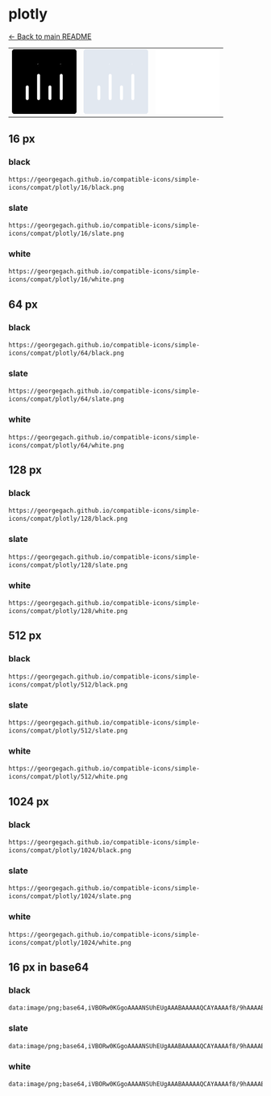 # plotly

[← Back to main README](../../README.md)

<table><tr>
  <td><img src="./128/black.png" width="128" alt="plotly black icon" /></td>
  <td><img src="./128/slate.png" width="128" alt="plotly slate icon" /></td>
  <td><img src="./128/white.png" width="128" alt="plotly white icon" /></td>
</tr></table>

## 16 px

### black
```
https://georgegach.github.io/compatible-icons/simple-icons/compat/plotly/16/black.png
```

### slate
```
https://georgegach.github.io/compatible-icons/simple-icons/compat/plotly/16/slate.png
```

### white
```
https://georgegach.github.io/compatible-icons/simple-icons/compat/plotly/16/white.png
```

## 64 px

### black
```
https://georgegach.github.io/compatible-icons/simple-icons/compat/plotly/64/black.png
```

### slate
```
https://georgegach.github.io/compatible-icons/simple-icons/compat/plotly/64/slate.png
```

### white
```
https://georgegach.github.io/compatible-icons/simple-icons/compat/plotly/64/white.png
```

## 128 px

### black
```
https://georgegach.github.io/compatible-icons/simple-icons/compat/plotly/128/black.png
```

### slate
```
https://georgegach.github.io/compatible-icons/simple-icons/compat/plotly/128/slate.png
```

### white
```
https://georgegach.github.io/compatible-icons/simple-icons/compat/plotly/128/white.png
```

## 512 px

### black
```
https://georgegach.github.io/compatible-icons/simple-icons/compat/plotly/512/black.png
```

### slate
```
https://georgegach.github.io/compatible-icons/simple-icons/compat/plotly/512/slate.png
```

### white
```
https://georgegach.github.io/compatible-icons/simple-icons/compat/plotly/512/white.png
```

## 1024 px

### black
```
https://georgegach.github.io/compatible-icons/simple-icons/compat/plotly/1024/black.png
```

### slate
```
https://georgegach.github.io/compatible-icons/simple-icons/compat/plotly/1024/slate.png
```

### white
```
https://georgegach.github.io/compatible-icons/simple-icons/compat/plotly/1024/white.png
```

## 16 px in base64

### black
```
data:image/png;base64,iVBORw0KGgoAAAANSUhEUgAAABAAAAAQCAYAAAAf8/9hAAAABmJLR0QA/wD/AP+gvaeTAAAA6klEQVQ4jZ3RzUrDUBDF8V/SolZFEaGIogvBt/MJBJ/DR/CRXBYXWvyIYGuqGFNd3AFDNIvmwCU5hzv/TGZgghrfK54akwxzbOuneY6sZzHkecPUcZ6ixU8UeI38A3fx/CU03rMoXg//ho3IC6yFf2kChi3YLkYNvxmAYfgdLLo6qKN4ihKXuMdjgN6ljV13AQaY4QAVbmIW48hH+MJtF0B8pWxllTSPf9UGXEmTbuoB512QNmAhzaKtWUf+B7CyBriQdkxa4z72cIiTuHOKM2kexziK+1Um/dtWzwbKXFpVXy1zPGPZpxjFD5MVRoYRFSewAAAAAElFTkSuQmCC
```

### slate
```
data:image/png;base64,iVBORw0KGgoAAAANSUhEUgAAABAAAAAQCAYAAAAf8/9hAAAABmJLR0QA/wD/AP+gvaeTAAABG0lEQVQ4jZ2QzS6DURRF174a2goGRIw8lHgMU0PP4RE8kqFo4l/9NC2C7y4DQpVGdI/uuTl7nXN2eud3R8AmUPifqtgryNoMZt49WS3EzGAGIFjGJzdAE7gKqD4DfeAeaDRPiSeSp4k1PnkBriosfFRDsE2IpJ/UeSvtwM04oPX1tKArSToCkhLoIinYkhQKy+jDlA1sSDrgWWBUzB7hNORS6KKPwBHhYNoJc8AAsmF4qfEQUFwHBiQd9FU5ngIA4DEwmoj6BRzK7/oG0Ga/yslEz0XCTnD4J6CUuYfEZrKpmoHkx/9vJ/xbrfFCsw0sKd3ILtBOIrordEiWCtmSr0TSO78dQhZnm++oYKYF/Led1GK8BuoM/or03wDmcYPDDIIs6wAAAABJRU5ErkJggg==
```

### white
```
data:image/png;base64,iVBORw0KGgoAAAANSUhEUgAAABAAAAAQCAYAAAAf8/9hAAAABmJLR0QA/wD/AP+gvaeTAAAA9klEQVQ4jZ3TS07DQBCE4c8mAgIIdogVJ+QKnIMjcAWuABdgGREJEI8gkReEkDQLN4pl8CIpyfJ02fXPqGemiIgeTlFaT0v0i4gY4WDN8K9GJYoNw1DWl73I5wWBLwzwnv4n7vO9ItTGRYZ3sh5jN/0BtrN+qwM6DdgRurV6LwGdrA8xbVvBIsOPmOAcD3hO0Ad6uGwDbGGIE8xxm704Tr+Lb9y1AeQsk4Y3V/XjXzUBF6pO1/WEszZIEzBV9aKpYYu/9vH9q4gYx0rXEdGPiFlEXEXES0Q853iW325q/4+LiBhjf8P5J6VqqzbVssSr6mquHcbgB2MVfY2gRl6eAAAAAElFTkSuQmCC
```

